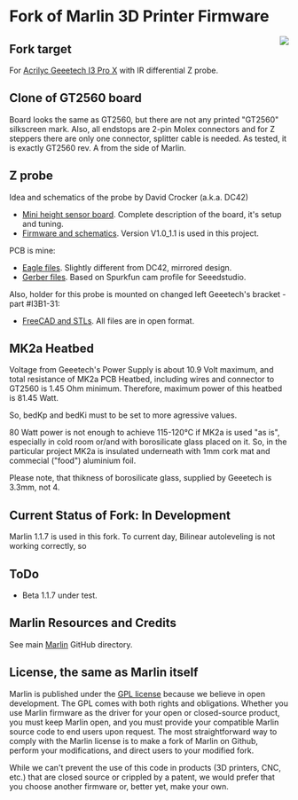 ﻿# Fork of Marlin 3D Printer Firmware
<img align="right" src="../../raw/1.1.x/project_specific_files/images/400px-IMG_3896.jpg"/>

## Fork target

For [Acrilyc Geeetech I3 Pro X](http://www.geeetech.com/wiki/index.php/Prusa_I3_X) with IR differential Z probe.

## Clone of GT2560 board

Board looks the same as GT2560, but there are not any printed "GT2560" silkscreen mark. Also, all endstops are 2-pin Molex connectors and for Z steppers there are only one connector, splitter cable is needed. As tested, it is exactly GT2560 rev. A from the side of Marlin.

## Z probe

Idea and schematics of the probe by David Crocker (a.k.a. DC42) 
 - [Mini height sensor board](https://miscsolutions.wordpress.com/mini-height-sensor-board/). Complete description of the board, it's setup and tuning.
 - [Firmware and schematics](https://github.com/dc42/OrmerodSensorBoard). Version V1.0_1.1 is used in this project.
 
PCB is mine: 
 - [Eagle files](https://github.com/liutas4x4/IR-probe_byDC42/tree/master/Eagle_files). Slightly different from DC42, mirrored design.
 - [Gerber files](https://github.com/liutas4x4/IR-probe_byDC42/tree/master/Gerber_files). Based on Spurkfun cam profile for Seeedstudio.
 
Also, holder for this probe is mounted on changed left Geeetech's bracket - part #I3B1-31:
 - [FreeCAD and STLs](https://github.com/liutas4x4/IR-probe_byDC42/tree/master/I3B1-31-Bracket_modified). All files are in open format.

## MK2a Heatbed

Voltage from Geeetech's Power Supply is about 10.9 Volt maximum, and total resistance of MK2a PCB Heatbed, including wires and connector to GT2560 is 1.45 Ohm minimum. Therefore, maximum power of this heatbed is 81.45 Watt. 

So, bedKp and bedKi must to be set to more agressive values.

80 Watt power is not enough to achieve 115-120°C if MK2a is used "as is", especially in cold room or/and with borosilicate glass placed on it. So, in the particular project MK2a is insulated underneath with 1mm cork mat and commecial ("food") aluminium foil.

Please note, that thikness of borosilicate glass, supplied by Geeetech is 3.3mm, not 4.

## Current Status of Fork: In Development

Marlin 1.1.7 is used in this fork.
To current day, Bilinear autoleveling is not working correctly, so

## ToDo

- Beta 1.1.7 under test.

## Marlin Resources and Credits

See main [Marlin](https://github.com/MarlinFirmware/Marlin) GitHub directory.

## License, the same as Marlin itself

Marlin is published under the [GPL license](https://github.com/COPYING.md) because we believe in open development. The GPL comes with both rights and obligations. Whether you use Marlin firmware as the driver for your open or closed-source product, you must keep Marlin open, and you must provide your compatible Marlin source code to end users upon request. The most straightforward way to comply with the Marlin license is to make a fork of Marlin on Github, perform your modifications, and direct users to your modified fork.

While we can't prevent the use of this code in products (3D printers, CNC, etc.) that are closed source or crippled by a patent, we would prefer that you choose another firmware or, better yet, make your own.


